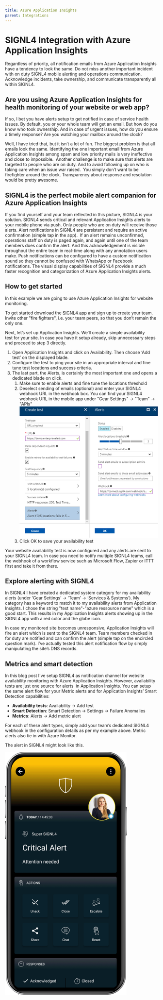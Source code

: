 ```yaml
---
title: Azure Application Insights
parent: Integrations
---
```


# SIGNL4 Integration with Azure Application Insights

Regardless of priority, all notification emails from Azure Application Insights have a tendency to look the same. Do not miss another important incident with on duty SIGNL4 mobile alerting and operations communication. Acknowledge incidents, take ownership, and communicate transparently all within SIGNL4.

## Are you using Azure Application Insights for health monitoring of your website or web app?

If so, I bet you have alerts setup to get notified in case of service health issues. By default, you or your whole team will get an email. But how do you know who took ownership. And in case of urgent issues, how do you ensure a timely response? Are you watching your mailbox around the clock?

Well, I have tried that, but it isn’t a lot of fun. The biggest problem is that all emails look the same. Identifying the one important email from Azure Application Insights among spam and low priority mails is very ineffective and close to impossible.  Another challenge is to make sure that alerts are targeted to people who are on duty. And to avoid following up on who is taking care when an issue war raised.  You simply don’t want to be firefighter around the clock. Transparency about response and resolution would be pretty awesome.

## SIGNL4 is the perfect mobile alert companion for Azure Application Insights

If you find yourself and your team reflected in this picture, SIGNL4 is your solution. SIGNL4 sends critical and relevant Application Insights alerts to your mobile phone via push. Only people who are on duty will receive those alerts. Alert notifications in SIGNL4 are persistent and require an active confirmation (simple tap in the app).  If an alert remains unconfirmed, operations staff on duty is paged again, and again until one of the team members does confirm the alert. And this acknowledgement is visible throughout the entire team in real-time along with any annotation users make. Push notifications can be configured to have a custom notification sound so they cannot be confused with WhatsApp or Facebook notifications. The visual display capabilities of SIGNL4 provide a much faster recognition and categorization of Azure Application Insights alerts.

## How to get started

In this example we are going to use Azure Application Insights for website monitoring.

To get started download the [SIGNL4 app](https://www.signl4.com/free-trial-test/) and sign up to create your team. Invite other "fire fighters", i.e. your team peers, so that you don’t remain the only one.

Next, let’s set up Application Insights. We’ll create a simple availability test for your site. In case you have it setup already, skip unnecessary steps and proceed to step 3 directly.

1. Open Application Insights and click on Availability. Then choose ‘Add test’ on the displayed blade.
2. Configure the test to ping your site in an appropriate interval and fine tune test locations and success criteria.
3. The last part, the Alerts, is certainly the most important one and opens a dedicated blade on click.
    1. Make sure to enable alerts and fine tune the locations threshold
    2. Deselect sending of emails (optional) and enter your SIGNL4 webhook URL in the webhook box. You can find your SIGNL4 webhook URL in the mobile app under "Gear Settings" -> "Team" -> "APIs"  
        ![Azure Application Insights](azure-application-insights.png)
    3. Click OK to save your availability test

Your website availability test is now configured and any alerts are sent to your SIGNL4 team. In case you need to notify multiple SIGNL4 teams, call the webhook of a workflow service such as Microsoft Flow, Zapier or ITTT first and take it from there.

## Explore alerting with SIGNL4

In SIGNL4 I have created a dedicated system category for my availability alerts (under ‘Gear Settings’ -> ‘Team’ -> ‘Services & Systems’). My category has a keyword to match it to my availability alerts from Application Insights. I chose the string "test name"-"azure ressource name" which is a good start. This results in my Application Insights alerts showing up in the SIGNL4 app with a red color and the globe icon.

In case my monitored site becomes unresponsive, Application Insights will fire an alert which is sent to the SIGNL4 team. Team members checked in for duty are notified and can confirm the alert (simple tap on the encircled question mark). I’ve actually tested this alert notification flow by simply manipulating the site’s DNS records.

## Metrics and smart detection

In this blog post I’ve setup SIGNL4 as notification channel for website availability monitoring with Azure Application Insights. However, availability tests are just one source for alerts  in Application Insights. You can setup the same alert flow for your Metric alerts and for Application Insights’ Smart Detection capabilities:

- **Availability tests**: Availability -> Add test
- **Smart Detection**: Smart Detection -> Settings -> Failure Anomalies
- **Metrics**: Alerts -> Add metric alert

For each of these alert types, simply add your team’s dedicated SIGNL4 webhook in the configuration details as per my example above. Metric alerts also tie in with Azure Monitor.

The alert in SIGNL4 might look like this.

![SIGNL4 Alert](signl4-alert.png)
